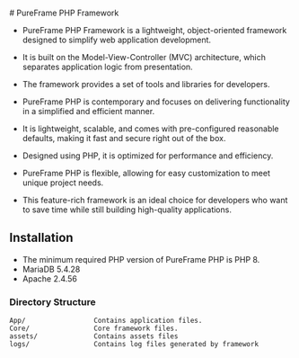 <br>
# PureFrame PHP Framework

* PureFrame PHP Framework is a lightweight, object-oriented framework designed to simplify web application development.

* It is built on the Model-View-Controller (MVC) architecture, which separates application logic from presentation.

* The framework provides a set of tools and libraries for developers.

* PureFrame PHP is contemporary and focuses on delivering functionality in a simplified and efficient manner.

* It is lightweight, scalable, and comes with pre-configured reasonable defaults, making it fast and secure right out of the box.

* Designed using PHP, it is optimized for performance and efficiency.

* PureFrame PHP is flexible, allowing for easy customization to meet unique project needs.

* This feature-rich framework is an ideal choice for developers who want to save time while still building high-quality applications.

Installation
------------

- The minimum required PHP version of PureFrame PHP is PHP 8.
- MariaDB 5.4.28
- Apache 2.4.56


### Directory Structure

```
App/                 Contains application files.
Core/                Core framework files.
assets/              Contains assets files
logs/                Contains log files generated by framework
``` 
